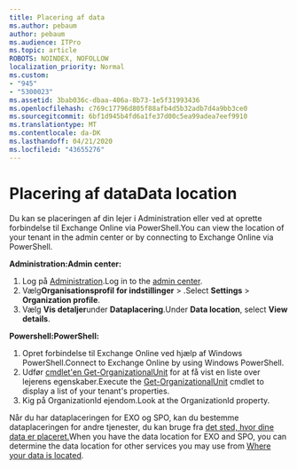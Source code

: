 ```yaml
---
title: Placering af data
ms.author: pebaum
author: pebaum
ms.audience: ITPro
ms.topic: article
ROBOTS: NOINDEX, NOFOLLOW
localization_priority: Normal
ms.custom:
- "945"
- "5300023"
ms.assetid: 3bab036c-dbaa-406a-8b73-1e5f31993436
ms.openlocfilehash: c769c17796d805f88afb4d5b32adb7d4a9bb3ce0
ms.sourcegitcommit: 6bf1d945b4fd6a1fe37d00c5ea99adea7eef9910
ms.translationtype: MT
ms.contentlocale: da-DK
ms.lasthandoff: 04/21/2020
ms.locfileid: "43655276"
---
```

# <a name="data-location"></a><span data-ttu-id="4f298-102">Placering af data</span><span class="sxs-lookup"><span data-stu-id="4f298-102">Data location</span></span>

<span data-ttu-id="4f298-103">Du kan se placeringen af din lejer i Administration eller ved at oprette forbindelse til Exchange Online via PowerShell.</span><span class="sxs-lookup"><span data-stu-id="4f298-103">You can view the location of your tenant in the admin center or by connecting to Exchange Online via PowerShell.</span></span>


<span data-ttu-id="4f298-104">**Administration:**</span><span class="sxs-lookup"><span data-stu-id="4f298-104">**Admin center:**</span></span>
1. <span data-ttu-id="4f298-105">Log på [Administration](https://admin.microsoft.com/Adminportal/Home).</span><span class="sxs-lookup"><span data-stu-id="4f298-105">Log in to the [admin center](https://admin.microsoft.com/Adminportal/Home).</span></span>
2. <span data-ttu-id="4f298-106">Vælg**Organisationsprofil** **for indstillinger** > .</span><span class="sxs-lookup"><span data-stu-id="4f298-106">Select **Settings** > **Organization profile**.</span></span>
3. <span data-ttu-id="4f298-107">Vælg **Vis detaljer**under **Dataplacering**.</span><span class="sxs-lookup"><span data-stu-id="4f298-107">Under **Data location**, select **View details**.</span></span>


<span data-ttu-id="4f298-108">**Powershell:**</span><span class="sxs-lookup"><span data-stu-id="4f298-108">**PowerShell:**</span></span>
1. <span data-ttu-id="4f298-109">Opret forbindelse til Exchange Online ved hjælp af Windows PowerShell.</span><span class="sxs-lookup"><span data-stu-id="4f298-109">Connect to Exchange Online by using Windows PowerShell.</span></span>
2. <span data-ttu-id="4f298-110">Udfør [cmdlet'en Get-OrganizationalUnit](https://docs.microsoft.com/powershell/module/exchange/active-directory/get-organizationalunit) for at få vist en liste over lejerens egenskaber.</span><span class="sxs-lookup"><span data-stu-id="4f298-110">Execute the [Get-OrganizationalUnit](https://docs.microsoft.com/powershell/module/exchange/active-directory/get-organizationalunit) cmdlet to display a list of your tenant's properties.</span></span> 
3. <span data-ttu-id="4f298-111">Kig på OrganizationId ejendom.</span><span class="sxs-lookup"><span data-stu-id="4f298-111">Look at the OrganizationId property.</span></span>

<span data-ttu-id="4f298-112">Når du har dataplaceringen for EXO og SPO, kan du bestemme dataplaceringen for andre tjenester, du kan bruge fra [det sted, hvor dine data er placeret.](https://products.office.com/where-is-your-data-located)</span><span class="sxs-lookup"><span data-stu-id="4f298-112">When you have the data location for EXO and SPO, you can determine the data location for other services you may use from [Where your data is located](https://products.office.com/where-is-your-data-located).</span></span>